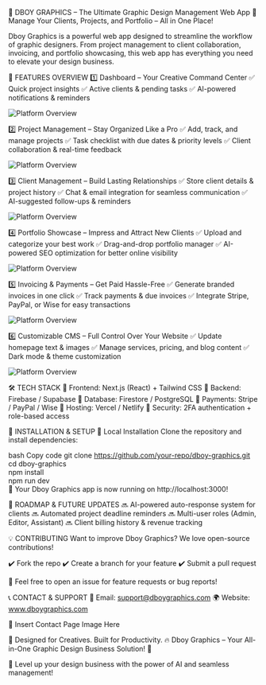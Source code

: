 🎨 DBOY GRAPHICS – The Ultimate Graphic Design Management Web App
🚀 Manage Your Clients, Projects, and Portfolio – All in One Place!

Dboy Graphics is a powerful web app designed to streamline the workflow of graphic designers. From project management to client collaboration, invoicing, and portfolio showcasing, this web app has everything you need to elevate your design business.

🌟 FEATURES OVERVIEW
1️⃣ Dashboard – Your Creative Command Center
✅ Quick project insights
✅ Active clients & pending tasks
✅ AI-powered notifications & reminders

![Platform Overview](src/assets/2.png)

2️⃣ Project Management – Stay Organized Like a Pro
✅ Add, track, and manage projects
✅ Task checklist with due dates & priority levels
✅ Client collaboration & real-time feedback

![Platform Overview](src/assets/5.png)

3️⃣ Client Management – Build Lasting Relationships
✅ Store client details & project history
✅ Chat & email integration for seamless communication
✅ AI-suggested follow-ups & reminders

![Platform Overview](src/assets/3.png)

4️⃣ Portfolio Showcase – Impress and Attract New Clients
✅ Upload and categorize your best work
✅ Drag-and-drop portfolio manager
✅ AI-powered SEO optimization for better online visibility

![Platform Overview](src/assets/4.png)

5️⃣ Invoicing & Payments – Get Paid Hassle-Free
✅ Generate branded invoices in one click
✅ Track payments & due invoices
✅ Integrate Stripe, PayPal, or Wise for easy transactions

![Platform Overview](src/assets/5.png)

6️⃣ Customizable CMS – Full Control Over Your Website
✅ Update homepage text & images
✅ Manage services, pricing, and blog content
✅ Dark mode & theme customization

![Platform Overview](src/assets/3.png)

🛠 TECH STACK
🔹 Frontend: Next.js (React) + Tailwind CSS
🔹 Backend: Firebase / Supabase
🔹 Database: Firestore / PostgreSQL
🔹 Payments: Stripe / PayPal / Wise
🔹 Hosting: Vercel / Netlify
🔹 Security: 2FA authentication + role-based access

📌 INSTALLATION & SETUP
🔧 Local Installation
Clone the repository and install dependencies:

bash
Copy code
git clone https://github.com/your-repo/dboy-graphics.git  
cd dboy-graphics  
npm install  
npm run dev  
🚀 Your Dboy Graphics app is now running on http://localhost:3000!

🚀 ROADMAP & FUTURE UPDATES
🔜 AI-powered auto-response system for clients
🔜 Automated project deadline reminders
🔜 Multi-user roles (Admin, Editor, Assistant)
🔜 Client billing history & revenue tracking

💡 CONTRIBUTING
Want to improve Dboy Graphics? We love open-source contributions!

✔️ Fork the repo
✔️ Create a branch for your feature
✔️ Submit a pull request

💬 Feel free to open an issue for feature requests or bug reports!

📞 CONTACT & SUPPORT
📧 Email: support@dboygraphics.com
🌍 Website: www.dboygraphics.com

📸 Insert Contact Page Image Here

🎨 Designed for Creatives. Built for Productivity.
🔥 Dboy Graphics – Your All-in-One Graphic Design Business Solution! 🚀

💎 Level up your design business with the power of AI and seamless management!